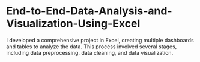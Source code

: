 # End-to-End-Data-Analysis-and-Visualization-Using-Excel
I developed a comprehensive project in Excel, creating multiple dashboards and tables to analyze the data. This process involved several stages, including data preprocessing, data cleaning, and data visualization.
